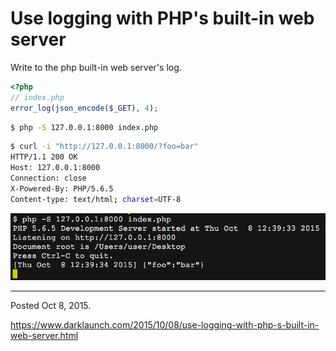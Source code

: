 # Use logging with PHP's built-in web server

Write to the php built-in web server's log.

```php
<?php
// index.php
error_log(json_encode($_GET), 4);
```

```sh
$ php -S 127.0.0.1:8000 index.php
```

```sh
$ curl -i "http://127.0.0.1:8000/?foo=bar"
HTTP/1.1 200 OK
Host: 127.0.0.1:8000
Connection: close
X-Powered-By: PHP/5.6.5
Content-type: text/html; charset=UTF-8
```

<img alt="" src="/img/uploads/2015-10/php-built-in-webserver-error-log.png" />

---

Posted Oct 8, 2015.

https://www.darklaunch.com/2015/10/08/use-logging-with-php-s-built-in-web-server.html